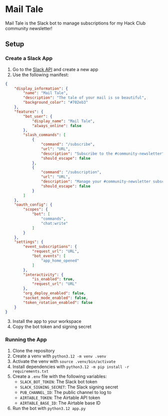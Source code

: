 # Mail Tale

Mail Tale is the Slack bot to manage subscriptions for my Hack Club community newsletter!

## Setup

### Create a Slack App

1. Go to the [Slack API](https://api.slack.com/apps) and create a new app
2. Use the following manifest:
```json
{
    "display_information": {
        "name": "Mail Tale",
        "description": "The tale of your mail is so beautiful",
        "background_color": "#702eb3"
    },
    "features": {
        "bot_user": {
            "display_name": "Mail Tale",
            "always_online": false
        },
        "slash_commands": [
            {
                "command": "/subscribe",
                "url": "URL",
                "description": "Subscribe to the #community-newsletter",
                "should_escape": false
            },
            {
                "command": "/subscription",
                "url": "URL",
                "description": "Manage your #community-newsletter subscription",
                "should_escape": false
            }
        ]
    },
    "oauth_config": {
        "scopes": {
            "bot": [
                "commands",
                "chat:write"
            ]
        }
    },
    "settings": {
        "event_subscriptions": {
            "request_url": "URL",
            "bot_events": [
                "app_home_opened"
            ]
        },
        "interactivity": {
            "is_enabled": true,
            "request_url": "URL"
        },
        "org_deploy_enabled": false,
        "socket_mode_enabled": false,
        "token_rotation_enabled": false
    }
}
```
3. Install the app to your workspace
4. Copy the bot token and signing secret

### Running the App

1. Clone the repository
2. Create a venv with `python3.12 -m venv .venv`
3. Activate the venv with `source .venv/bin/activate`
4. Install dependencies with `python3.12 -m pip install -r requirements.txt`
5. Create a `.env` file with the following variables:
   - `SLACK_BOT_TOKEN`: The Slack bot token
   - `SLACK_SIGNING_SECRET`: The Slack signing secret
   - `PUB_CHANNEL_ID`: The public channel to log to
   - `AIRTABLE_TOKEN`: The Airtable API token
   - `AIRTABLE_BASE_ID`: The Airtable base ID
6. Run the bot with `python3.12 app.py`
